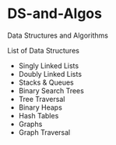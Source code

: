 # DS-and-Algos
Data Structures and Algorithms

List of Data Structures
* Singly Linked Lists
* Doubly Linked Lists
* Stacks & Queues
* Binary Search Trees
* Tree Traversal
* Binary Heaps
* Hash Tables 
* Graphs
* Graph Traversal


 